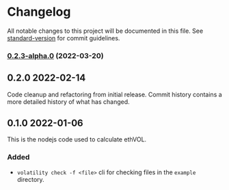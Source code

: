 # Changelog

All notable changes to this project will be documented in this file. See [standard-version](https://github.com/conventional-changelog/standard-version) for commit guidelines.

### [0.2.3-alpha.0](https://github.com/VolatilityGroup/node-volatility-mfiv-internal/compare/v0.2.1...v0.2.3-alpha.0) (2022-03-20)

## 0.2.0 2022-02-14

Code cleanup and refactoring from initial release. Commit history contains a more detailed history of what has changed.

## 0.1.0 2022-01-06

This is the nodejs code used to calculate ethVOL.

### Added

- `volatility check -f <file>` cli for checking files in the `example` directory.